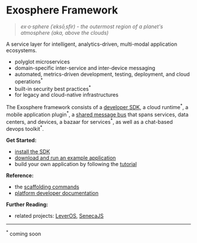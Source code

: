 # Exosphere Framework
> _ex·o·sphere (ˈeksōˌsfir) - the outermost region of a planet's atmosphere (aka, above the clouds)_

A service layer
for intelligent, analytics-driven, multi-modal application ecosystems.

- polyglot microservices
- domain-specific inter-service and inter-device messaging
- automated, metrics-driven development, testing, deployment, and cloud operations<sup>&#42;</sup>
- built-in security best practices<sup>&#42;</sup>
- for legacy and cloud-native infrastructures

The Exosphere framework consists of a [developer SDK](https://github.com/originate/exosphere-sdk),
a cloud runtime<sup>&#42;</sup>,
a mobile application plugin<sup>&#42;</sup>,
a [shared message bus](https://github.com/originate/exocom-dev) that spans services, data centers, and devices,
a bazaar for services<sup>&#42;</sup>,
as well as a chat-based devops toolkit<sup>&#42;</sup>.


__Get Started:__
* [install the SDK](tutorial/03_installation.md)
* [download and run an example application](example-apps.md)
* build your own application by following the [tutorial](tutorial)

__Reference:__
* the [scaffolding commands](scaffolding.md)
* [platform developer documentation](developers/developers.md)

__Further Reading:__
* related projects: [LeverOS](https://github.com/leveros/leveros), [SenecaJS](http://senecajs.org)


<hr>

<sup>&#42;</sup>
coming soon
